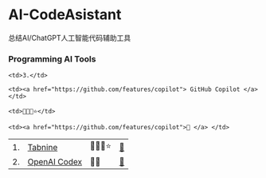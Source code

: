 # AI-CodeAsistant
总结AI/ChatGPT人工智能代码辅助工具

### Programming AI Tools



<table>

  <tr>
    <td>1.</td>
    <td><a href="https://www.tabnine.com/"> Tabnine </a> </td>
    <td>🛫🔑😄⭐</td>
    <td><a href="https://www.tabnine.com/">🔗 </a> </td> 
  </tr>

  <tr>
    <td>2.</td>
    <td><a href="https://openai.com/blog/openai-codex/"> OpenAI Codex </a> </td>
    <td>🛫😄</td>
    <td><a href="https://openai.com/blog/openai-codex/">🔗 </a> </td> 
  </tr>


  <tr>

    <td>3.</td>

    <td><a href="https://github.com/features/copilot"> GitHub Copilot </a> </td>

    <td>🛫🔑😄⭐</td>

    <td><a href="https://github.com/features/copilot">🔗 </a> </td> 

  </tr>
 

</table>
